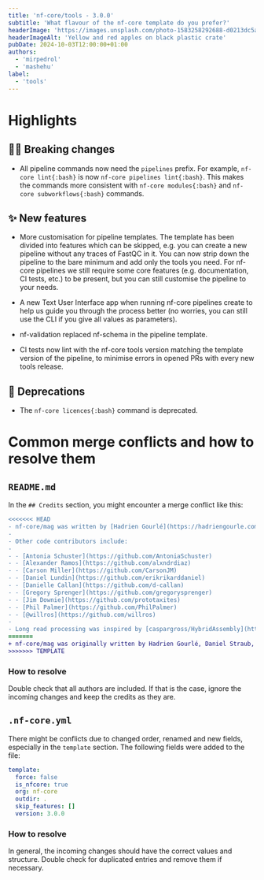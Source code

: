 ```yaml
---
title: 'nf-core/tools - 3.0.0'
subtitle: 'What flavour of the nf-core template do you prefer?'
headerImage: 'https://images.unsplash.com/photo-1583258292688-d0213dc5a3a8'
headerImageAlt: 'Yellow and red apples on black plastic crate'
pubDate: 2024-10-03T12:00:00+01:00
authors:
  - 'mirpedrol'
  - 'mashehu'
label:
  - 'tools'
---
```


# Highlights

## ⛓️‍💥 Breaking changes

- All pipeline commands now need the `pipelines` prefix. For example, `nf-core lint{:bash}` is now `nf-core pipelines lint{:bash}`. This makes the commands more consistent with `nf-core modules{:bash}` and `nf-core subworkflows{:bash}` commands.

## ✨ New features

- More customisation for pipeline templates. The template has been divided into features which can be skipped, e.g. you can create a new pipeline without any traces of FastQC in it. You can now strip down the pipeline to the bare minimum and add only the tools you need. For nf-core pipelines we still require some core features (e.g. documentation, CI tests, etc.) to be present, but you can still customise the pipeline to your needs.
- A new Text User Interface app when running nf-core pipelines create to help us guide you through the process better (no worries, you can still use the CLI if you give all values as parameters).

- nf-validation replaced nf-schema in the pipeline template.
- CI tests now lint with the nf-core tools version matching the template version of the pipeline, to minimise errors in opened PRs with every new tools release.

## 🫡 Deprecations

- The `nf-core licences{:bash}` command is deprecated.

# Common merge conflicts and how to resolve them

## `README.md`

In the `## Credits` section, you might encounter a merge conflict like this:

```diff
<<<<<<< HEAD
- nf-core/mag was written by [Hadrien Gourlé](https://hadriengourle.com) at [SLU](https://slu.se), [Daniel Straub](https://github.com/d4straub) and - [Sabrina Krakau](https://github.com/skrakau) at the [Quantitative Biology Center (QBiC)](http://qbic.life). [James A. Fellows Yates](https://github.- com/jfy133) and [Maxime Borry](https://github.com/maxibor) at the [Max Planck Institute for Evolutionary Anthropology](https://www.eva.mpg.de) joined in version 2.2.0.
-
- Other code contributors include:
-
- - [Antonia Schuster](https://github.com/AntoniaSchuster)
- - [Alexander Ramos](https://github.com/alxndrdiaz)
- - [Carson Miller](https://github.com/CarsonJM)
- - [Daniel Lundin](https://github.com/erikrikarddaniel)
- - [Danielle Callan](https://github.com/d-callan)
- - [Gregory Sprenger](https://github.com/gregorysprenger)
- - [Jim Downie](https://github.com/prototaxites)
- - [Phil Palmer](https://github.com/PhilPalmer)
- - [@willros](https://github.com/willros)
-
- Long read processing was inspired by [caspargross/HybridAssembly](https://github.com/caspargross/HybridAssembly) written by Caspar Gross [@caspargross](https://github.com/caspargross)
=======
+ nf-core/mag was originally written by Hadrien Gourlé, Daniel Straub, Sabrina Krakau, James A. Fellows Yates, Maxime Borry.
>>>>>>> TEMPLATE
```

### How to resolve

Double check that all authors are included.
If that is the case, ignore the incoming changes and keep the credits as they are.

## `.nf-core.yml`

There might be conflicts due to changed order, renamed and new fields, especially in the `template` section.
The following fields were added to the file:

```yaml title=".nf-core.yml"
template:
  force: false
  is_nfcore: true
  org: nf-core
  outdir: .
  skip_features: []
  version: 3.0.0
```

### How to resolve

In general, the incoming changes should have the correct values and structure. Double check for duplicated entries and remove them if necessary.

